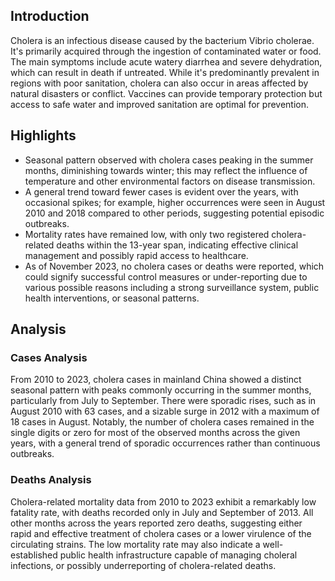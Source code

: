## Introduction

Cholera is an infectious disease caused by the bacterium Vibrio cholerae. It's primarily acquired through the ingestion of contaminated water or food. The main symptoms include acute watery diarrhea and severe dehydration, which can result in death if untreated. While it's predominantly prevalent in regions with poor sanitation, cholera can also occur in areas affected by natural disasters or conflict. Vaccines can provide temporary protection but access to safe water and improved sanitation are optimal for prevention.
## Highlights

- Seasonal pattern observed with cholera cases peaking in the summer months, diminishing towards winter; this may reflect the influence of temperature and other environmental factors on disease transmission. <br/>
- A general trend toward fewer cases is evident over the years, with occasional spikes; for example, higher occurrences were seen in August 2010 and 2018 compared to other periods, suggesting potential episodic outbreaks. <br/>
- Mortality rates have remained low, with only two registered cholera-related deaths within the 13-year span, indicating effective clinical management and possibly rapid access to healthcare. <br/>
- As of November 2023, no cholera cases or deaths were reported, which could signify successful control measures or under-reporting due to various possible reasons including a strong surveillance system, public health interventions, or seasonal patterns. <br/>
## Analysis

### Cases Analysis
From 2010 to 2023, cholera cases in mainland China showed a distinct seasonal pattern with peaks commonly occurring in the summer months, particularly from July to September. There were sporadic rises, such as in August 2010 with 63 cases, and a sizable surge in 2012 with a maximum of 18 cases in August. Notably, the number of cholera cases remained in the single digits or zero for most of the observed months across the given years, with a general trend of sporadic occurrences rather than continuous outbreaks.

### Deaths Analysis
Cholera-related mortality data from 2010 to 2023 exhibit a remarkably low fatality rate, with deaths recorded only in July and September of 2013. All other months across the years reported zero deaths, suggesting either rapid and effective treatment of cholera cases or a lower virulence of the circulating strains. The low mortality rate may also indicate a well-established public health infrastructure capable of managing choleral infections, or possibly underreporting of cholera-related deaths.

